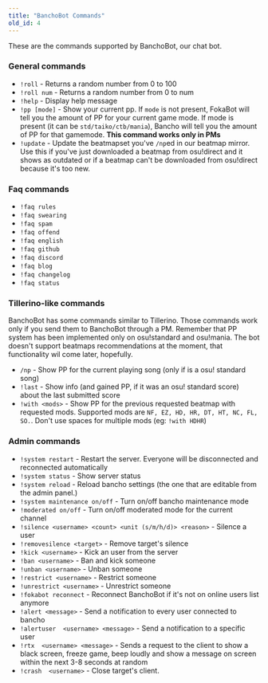 ```yaml
---
title: "BanchoBot Commands"
old_id: 4
---
```

These are the commands supported by BanchoBot, our chat bot.  

### General commands
- `!roll` - Returns a random number from 0 to 100  
- `!roll num` - Returns a random number from 0 to num  
- `!help` - Display help message  
- `!pp [mode]` - Show your current pp. If `mode` is not present, FokaBot will tell you the amount of PP for your current game mode. If mode is present (it can be `std/taiko/ctb/mania`), Bancho will tell you the amount of PP for that gamemode. **This command works only in PMs**
- `!update` - Update the beatmapset you've `/np`ed in our beatmap mirror. Use this if you've just downloaded a beatmap from osu!direct and it shows as outdated or if a beatmap can't be downloaded from osu!direct because it's too new.

### Faq commands
- `!faq rules`  
- `!faq swearing`  
- `!faq spam`  
- `!faq offend`  
- `!faq english`  
- `!faq github`  
- `!faq discord`  
- `!faq blog`  
- `!faq changelog`  
- `!faq status`  

### Tillerino-like commands
BanchoBot has some commands similar to Tillerino. Those commands work only if you send them to BanchoBot through a PM. Remember that PP system has been implemented only on osu!standard and osu!mania. The bot doesn't support beatmaps recommendations at the moment, that functionality wil come later, hopefully.

- `/np` - Show PP for the current playing song  (only if is a osu! standard song)  
- `!last` - Show info (and gained PP, if it was an osu! standard score) about the last submitted score  
- `!with <mods>` - Show PP for the previous requested beatmap with requested mods. Supported mods are `NF, EZ, HD, HR, DT, HT, NC, FL, SO.`. Don't use spaces for multiple mods (eg: `!with HDHR`)

### Admin commands
- `!system restart` - Restart the server. Everyone will be disconnected and reconnected automatically  
- `!system status` - Show server status  
- `!system reload` - Reload bancho settings (the one that are editable from the admin panel.)  
- `!system maintenance on/off` - Turn on/off bancho maintenance mode  
- `!moderated on/off` - Turn on/off moderated mode for the current channel  
- `!silence <username> <count> <unit (s/m/h/d)> <reason>` - Silence a user  
- `!removesilence <target>` - Remove target's silence   
- `!kick <username>` - Kick an user from the server  
- `!ban <username>` - Ban and kick someone  
- `!unban <username>` - Unban someone  
- `!restrict <username>` - Restrict someone  
- `!unrestrict <username>` - Unrestrict someone  
- `!fokabot reconnect` - Reconnect BanchoBot if it's not on online users list anymore  
- `!alert <message>` - Send a notification to every user connected to bancho  
- `!alertuser  <username> <message>` - Send a notification to a specific user  
- `!rtx  <username> <message>` - Sends a request to the client to show a black screen, freeze game, beep loudly and show a message on screen within the next 3-8 seconds at random  
- `!crash  <username>` - Close target's client.
